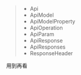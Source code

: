 > - Api
> - ApiModel
> - ApiModelProperty
> - ApiOperation
> - ApiParam
> - ApiResponse
> - ApiResponses
> - ResponseHeader

用到再看